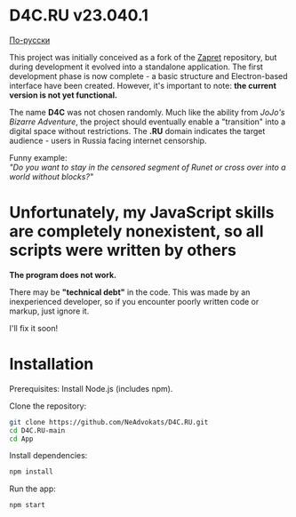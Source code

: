 # D4C.RU v23.040.1
[По-русски](https://github.com/NeAdvokats/D4C.RU/blob/main/README_ru.md)

This project was initially conceived as a fork of the [Zapret](https://github.com/bol-van/zapret) repository, but during development it evolved into a standalone application. The first development phase is now complete - a basic structure and Electron-based interface have been created. However, it's important to note: **the current version is not yet functional.**

The name **D4C** was not chosen randomly. Much like the ability from _JoJo's Bizarre Adventure_, the project should eventually enable a "transition" into a digital space without restrictions. The **.RU** domain indicates the target audience - users in Russia facing internet censorship.

Funny example:  
_"Do you want to stay in the censored segment of Runet or cross over into a world without blocks?"_

# Unfortunately, my JavaScript skills are completely nonexistent, so all scripts were written by others
**The program does not work.**

There may be **"technical debt"** in the code. This was made by an inexperienced developer, so if you encounter poorly written code or markup, just ignore it.

I'll fix it soon!

# Installation

Prerequisites: Install Node.js (includes npm).

Clone the repository:
```bash
git clone https://github.com/NeAdvokats/D4C.RU.git
cd D4C.RU-main
cd App
```
Install dependencies:
```bash
npm install
```
Run the app:
```bash
npm start
```
